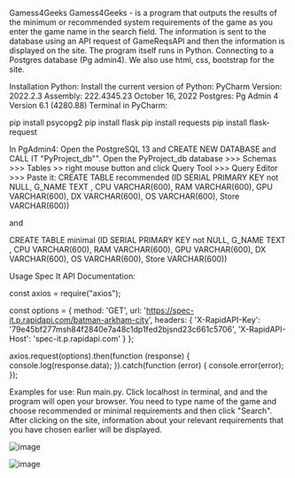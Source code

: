Gamess4Geeks
Gamess4Geeks - is a program that outputs the results of the minimum or recommended system requirements of the game as you enter the game name in the search field.
The information is sent to the database using an API request of GameReqsAPI and then the information is displayed on the site. 
The program itself runs in Python. Connecting to a Postgres database (Pg admin4). We also use html, css, bootstrap for the site.

Installation
Python: Install the current version of Python: PyCharm
Version: 2022.2.3 Assembly: 222.4345.23 October 16, 2022
Postgres: Pg Admin 4
Version 6.1 (4280.88)
Terminal in PyCharm:

pip install psycopg2
pip install flask
pip install requests
pip install flask-request

In PgAdmin4:
Open the PostgreSQL 13 and CREATE NEW DATABASE and CALL IT "PyProject_db"". Open the PyProject_db database >>> 
Schemas >>> Tables >> right mouse button and click Query Tool >>> Query Editor >>> Paste it:
CREATE TABLE recommended 
      (ID  SERIAL   PRIMARY KEY     not NULL,
      G_NAME           TEXT    ,
      CPU          VARCHAR(600),
      RAM          VARCHAR(600),
      GPU          VARCHAR(600),
      DX          VARCHAR(600),
      OS          VARCHAR(600),
      Store          VARCHAR(600)) 

and 

CREATE TABLE minimal
      (ID  SERIAL   PRIMARY KEY     not NULL,
      G_NAME           TEXT    ,
      CPU          VARCHAR(600),
      RAM          VARCHAR(600),
      GPU          VARCHAR(600),
      DX          VARCHAR(600),
      OS          VARCHAR(600),
      Store          VARCHAR(600))

Usage
Spec It API Documentation:

const axios = require("axios");

const options = {
  method: 'GET',
  url: 'https://spec-it.p.rapidapi.com/batman-arkham-city',
  headers: {
    'X-RapidAPI-Key': '79e45bf277msh84f2840e7a48c1dp1fed2bjsnd23c661c5706',
    'X-RapidAPI-Host': 'spec-it.p.rapidapi.com'
  }
};

axios.request(options).then(function (response) {
	console.log(response.data);
}).catch(function (error) {
	console.error(error);
});


Examples for use:
Run main.py.
Click localhost in terminal, and and the program will open your browser.
You need to type name of the game and choose recommended or minimal requirements and then click "Search".
After clicking on the site, information about your relevant requirements that you have chosen earlier will be displayed.

![image](https://user-images.githubusercontent.com/92390698/196153595-f71a44eb-ee6c-4328-9859-ac2629b30763.png)


![image](https://user-images.githubusercontent.com/92390698/196153621-4aa62583-6762-4b69-913e-45c370188a96.png)
